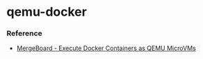 qemu-docker
===========
### Reference
- [MergeBoard - Execute Docker Containers as QEMU MicroVMs](https://mergeboard.com/blog/2-qemu-microvm-docker/)
